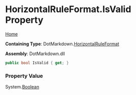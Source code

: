 <a name="_top"></a>

# HorizontalRuleFormat\.IsValid Property

[Home](../../../README.md#_top)

**Containing Type**: DotMarkdown\.[HorizontalRuleFormat](../README.md#_top)

**Assembly**: DotMarkdown\.dll

```csharp
public bool IsValid { get; }
```

### Property Value

System\.[Boolean](https://docs.microsoft.com/en-us/dotnet/api/system.boolean)

